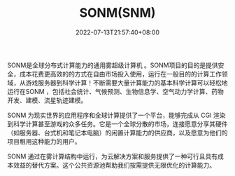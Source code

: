 ﻿---
weight: 
title: "SONM(SNM)"
description: "SONM是全球分布式计算能力的通用雾超级计算机"
date: 2022-07-13T21:57:40+08:00
lastmod: 2022-07-13T16:45:40+08:00
draft: false
authors: ["浮尘"]
featuredImage: "sonmsnm.webp"
link: "https://sonm.com/"
tags: ["数字代币","SONM(SNM)"]
categories: ["navigation"]
navigation: ["数字代币"]
lightgallery: true
toc: true
pinned: false
recommend: false
recommend1: false
---
SONM是全球分布式计算能力的通用雾超级计算机 。SONM项目的目的是提供安全，成本花费更高效的的方式在自由市场投入使用，运行在一般目的的计算工作领域，从游戏服务器到科学计算！不断需要大量计算能力的基本科学计算可以轻松地运行在SONM ，包括社会统计、气候预测、生物信息学、空气动力学计算、药物开发、建模、流星轨迹建模。

SONM 为现实世界的应用程序和全球计算提供了一个平台，能够完成从 CGI 渲染到科学计算甚至游戏的众多任务。它是一个全球分散的市场，连接愿意分享其硬件（如服务器、台式机和笔记本电脑）的闲置计算能力的供应商，以及愿意为他们的项目租用这种能力的用户。

SONM 通过在雾计算结构中运行，为云解决方案和服务提供了一种可行且具有成本效益的替代方案。这个公共资源池帮助我们按需提供无限优化的计算能力。